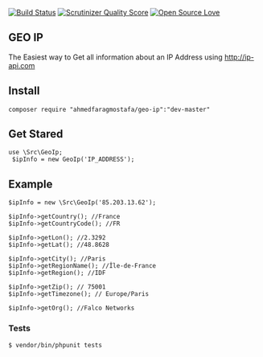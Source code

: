 [![Build Status](https://travis-ci.org/ahmedfaragmostafa/geoIp.svg?branch=master)](https://travis-ci.org/ahmedfaragmostafa/geoIp) [![Scrutinizer Quality Score](https://scrutinizer-ci.com/g/ahmedfaragmostafa/geoIp/badges/quality-score.png?b=master)](https://scrutinizer-ci.com/g/ahmedfaragmostafa/geoIp/) [![Open Source Love](https://badges.frapsoft.com/os/v1/open-source.svg?v=103)](https://github.com/ellerbrock/open-source-badges/)

## GEO IP 

The Easiest way to Get all information about an IP Address using http://ip-api.com

## Install 
```
composer require "ahmedfaragmostafa/geo-ip":"dev-master"
```

## Get Stared
```
use \Src\GeoIp;
 $ipInfo = new GeoIp('IP_ADDRESS'); 
```

## Example 
```
$ipInfo = new \Src\GeoIp('85.203.13.62');

$ipInfo->getCountry(); //France
$ipInfo->getCountryCode(); //FR

$ipInfo->getLon(); //2.3292
$ipInfo->getLat(); //48.8628

$ipInfo->getCity(); //Paris
$ipInfo->getRegionName(); //Île-de-France
$ipInfo->getRegion(); //IDF

$ipInfo->getZip(); // 75001
$ipInfo->getTimezone(); // Europe/Paris

$ipInfo->getOrg(); //Falco Networks
```



### Tests
    $ vendor/bin/phpunit tests
